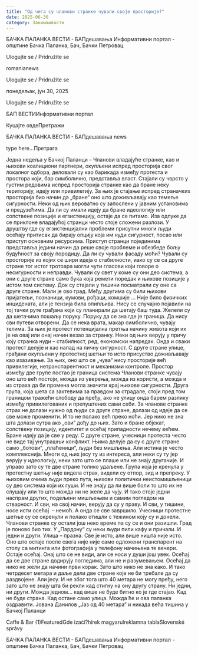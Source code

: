 ```yaml
---
title: "Од чега су чланови странке чували своје просторије?"
date: 2025-06-30
category: Занимљивости
---
```


БАЧКА ПАЛАНКА ВЕСТИ - БАПдешавања Информативни портал - општине Бачка Паланка, Бач, Бачки Петровац

Ulogujte se / Pridružite se

romanianews

Ulogujte se / Pridružite se

понедељак, јун 30, 2025

Ulogujte se / Pridružite se

БАП ВЕСТИИнформативни портал

Куцајте овдеПретражи

БАЧКА ПАЛАНКА ВЕСТИ - БАПдешавања news

type here...Претрага

Једна недеља у Бачкој Паланци – Чланови владајуће странке, као и њихови коалициони партнери, окупљени испред просторија свог локалног одбора, деловали су каo барикада између протеста и простора који, бар симболично, представља власт. Стајали су чврсто у густим редовима испред просторија странке као да бране неку територију, идеју или привилегију.
За њих je стајање испред страначких просторија био начин да „бране“ оно што доживљавају као темеље сигурности. Неки од њих вероватно су запослени у јавним установима и предузећима. Да ли су имали идеју да бране идеологију или сопствене позиције и егзистенцију, остаје да се питамо.
Иза одлуке да се приклоне владајућој странци често стоје сложени разлози. У друштву где су егзистенцијални проблеми присутни многи људи осећају притисак да бирају опцију која им нуди сигурност, посао или приступ основним ресурсима. Приступ странци појединима представља једини начин да реше своје проблеме и обезбеде бољу будућност за своју породицу.
Да ли су чували фасаду моћи? 
Чували су просторије из којих се шири идеја о стабилности, иако су се са друге стране тог истог тротоара могли чути гласови који говоре о несигурности и неправди. Чували су свет у коме су они део система, а они с друге стране само бука која ремети поредак и њихове позиције у истом том систему. Док су стајали у тишини посматрали су оне са друге стране. Мали је ово град. Међу другима су били њихови пријатељи, познаници, кумови, рођаци, комшије …
Није било физичких инцидената, али је тензија била опипљива. Нису се случајно појавили на тој тачки руте грађана који су планирали да шетају баш туда. Желели су да шетачима пошаљу поруку. Поруку да се зна где је граница. Да нису сви путеви отворени. Да се нека врата, макар симболично, чувају телима.
За њих је протест потенцијална претња начину живота који их је на овај или онај начин везао за странку. Неки од њих верују у причу коју странка нуди – стабилност, ред, економски напредак. Онда и сваки протест делује и као напад на личну сигурност.
С друге стране улице, грађани окупљени у протестној шетњи то исто присуство доживљавају као изазивање. За њих, оно што се „чува“ нису просторије већ привилегије, нетранспарентност и механизми контроле.
Простор између две групе постао је граница система
Чланови странке чувају оно што већ постоји, можда из уверења, можда из користи, а можда и из страха да би промена могла значити крај њихове сигурности. Друга група, која шета са захтевима за правдом за страдале, стоји пред том границом тражећи слободу да пређу, ако не улицу онда барем разлику између привилегованих и препуштених сами себи.
За чланове странке страх не долази нужно од људи са друге стране, долази од идеје да се све може променити. И то не полако већ преко ноћи. Јер нико не зна шта долази сутра ако „ови“ дођу до њих. Зато и бране објекат, сопствену позицију, идентитет и осећај припадности нечему већем. Бране идеју да је све у реду.
С друге стране, учесници протеста често не виде тај унутрашњи конфликт. Њима делује да су с друге стране само „ботови“, „плаћеници“, људи без мишљења. Али истина је често комплекснија. Многи од њих јесу ту из интереса, али неки су ту јер верују у идеологију, неки зато што се плаше или не знају другачије. И управо зато су те две стране толико удаљене.
Група која је кренула у протестну шетњу није видела страх, видели су отпор, зид и препреку. У њиховим очима људи преко пута, њихови политички неистомишљеници су део система који их гуши. И не знају да ли више боли то што их не слушају или то што можда ни не желе да чују.
И тако стоје једни наспрам других, подељени мишљењем и самим погледом на стварност. И сви, на свој начин, верују да су у праву. И сви, у тишини, носе исти осећај  – немоћ.
А онда се све завршило.
Учесници протестне шетње су се окренули и полако отишли с тежином коју су и донели. Чланови странке су остали још неко време па су се и они разишли. Град је поново био тих. У „Пардону“ су неки људи пили кафу и причали. И једни и други.
Улица – празна. Све је исто, али више ништа није исто.
Оно што остаје после свега није није само одложени транспарент на столу са митинга или фотографија у телефону начињена те вечери. Остаје осећај. Онај што се не види, али се носи у души још увек. Осећај да се две стране додирују погледима, али не и разумевањем. Осећај да нико не жели да начини први корак. Зато што нико не зна како.
И тако четрдесет метара и даље дели две стране које не би требале да су раздвојене. Али јесу. И не због тога што 40 метара не могу пређу, него зато што не знају шта би рекли кад стигну на ону другу страну. Ни једни, ни други.
Можда једном… кад више не буде битно ко је где стајао. Кад не буде страна. Кад остане само улица. Можда ће и ова паланка оздравити.
Јована Данилов
„Јаз од 40 метара“ и никада већа тишина у Бачкој Паланци

Caffe & Bar (1)FeaturedGde izaći?hírek magyarulreklamna tablaSlovenské správy

БАЧКА ПАЛАНКА ВЕСТИ - БАПдешавања Информативни портал - општине Бачка Паланка, Бач, Бачки Петровац
